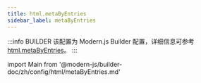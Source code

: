 ```yaml
---
title: html.metaByEntries
sidebar_label: metaByEntries
---
```


:::info BUILDER
该配置为 Modern.js Builder 配置，详细信息可参考 [html.metaByEntries](https://modernjs.dev/builder/zh/api/config-html.html#html-metabyentries)。
:::

import Main from '@modern-js/builder-doc/zh/config/html/metaByEntries.md'

<Main />
